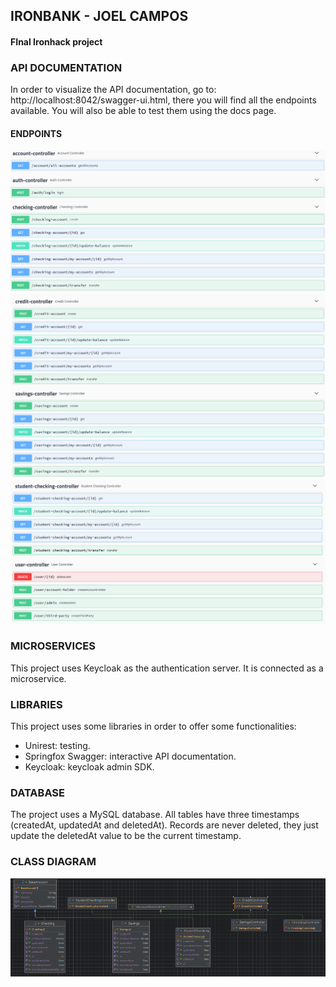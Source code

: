 ## IRONBANK - JOEL CAMPOS
#### FInal Ironhack project

### API DOCUMENTATION
In order to visualize the API documentation, go to: http://localhost:8042/swagger-ui.html, there you will find all the endpoints available. You will also be able to test them using the docs page.

#### ENDPOINTS

![Endpoints](readme_endpoints_1.png)
![Endpoints](readme_endpoints_2.png)
![Endpoints](readme_endpoints_3.png)

### MICROSERVICES
This project uses Keycloak as the authentication server. It is connected as a microservice.

### LIBRARIES
This project uses some libraries in order to offer some functionalities:
- Unirest: testing.
- Springfox Swagger: interactive API documentation.
- Keycloak: keycloak admin SDK.

### DATABASE
The project uses a MySQL database. All tables have three timestamps (createdAt, updatedAt and deletedAt). Records are never deleted, they just update the deletedAt value to be the current timestamp.

### CLASS DIAGRAM
![CD](readme_class_diagram.png)